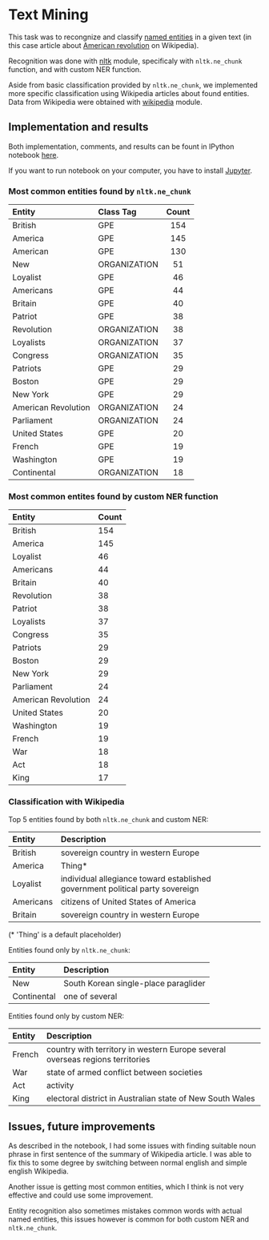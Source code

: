 # Text Mining

This task was to recongnize and classify [named entities](https://en.wikipedia.org/wiki/NER) in a given text (in this case article about [American revolution](https://simple.wikipedia.org/wiki/Americas) on Wikipedia).

Recognition was done with [nltk](http://www.nltk.org/) module, specificaly with `nltk.ne_chunk` function, and with custom NER function.

Aside from basic classification provided by `nltk.ne_chunk`, we implemented more specific classification using Wikipedia articles about found entities. Data from Wikipedia were obtained with [wikipedia](https://pypi.python.org/pypi/wikipedia/) module.

## Implementation and results

Both implementation, comments, and results can be fount in IPython notebook [here](https://github.com/ggljzr/mi-ddw/blob/master/Task%203%20-%20Text%20Mining/task3.ipynb).

If you want to run notebook on your computer, you have to install [Jupyter](http://jupyter.org/).

### Most common entities found by `nltk.ne_chunk`

| Entity              | Class Tag    | Count |
|:--------------------|:-------------|:-----:|
| British             | GPE          |  154  | 
| America             | GPE          |  145  | 
| American            | GPE          |  130  | 
| New                 | ORGANIZATION |   51  | 
| Loyalist            | GPE          |   46  | 
| Americans           | GPE          |   44  | 
| Britain             | GPE          |   40  | 
| Patriot             | GPE          |   38  | 
| Revolution          | ORGANIZATION |   38  | 
| Loyalists           | ORGANIZATION |   37  | 
| Congress            | ORGANIZATION |   35  | 
| Patriots            | GPE          |   29  | 
| Boston              | GPE          |   29  | 
| New York            | GPE          |   29  | 
| American Revolution | ORGANIZATION |   24  | 
| Parliament          | ORGANIZATION |   24  | 
| United States       | GPE          |   20  | 
| French              | GPE          |   19  | 
| Washington          | GPE          |   19  | 
| Continental         | ORGANIZATION |   18  | 

### Most common entites found by custom NER function

| Entity              | Count |
|:--------------------|:------|
| British             | 154   |
| America             | 145   |
| Loyalist            | 46    |
| Americans           | 44    |
| Britain             | 40    |
| Revolution          | 38    |
| Patriot             | 38    |
| Loyalists           | 37    |
| Congress            | 35    |
| Patriots            | 29    |
| Boston              | 29    |
| New York            | 29    |
| Parliament          | 24    |
| American Revolution | 24    |
| United States       | 20    |
| Washington          | 19    |
| French              | 19    |
| War                 | 18    |
| Act                 | 18    |
| King                | 17    |

### Classification with Wikipedia

Top 5 entities found by both `nltk.ne_chunk` and custom NER:

| Entity              | Description                                                                     |
|:--------------------|:--------------------------------------------------------------------------------|
| British             | sovereign country in western Europe                                             |
| America             | Thing*                                                                          |
| Loyalist            | individual allegiance toward established government political party sovereign   |
| Americans           | citizens of United States of America                                            |
| Britain             | sovereign country in western Europe                                             |

(* 'Thing' is a default placeholder)

Entities found only by `nltk.ne_chunk`:

| Entity              | Description                          |
|:--------------------|:-------------------------------------|
| New                 | South Korean single-place paraglider |
| Continental         | one of several                       |

Entities found only by custom NER:

| Entity              | Description                          |
|:--------------------|:-------------------------------------|
| French              | country with territory in western Europe several overseas regions territories |
| War                 | state of armed conflict between societies                                     |
| Act                 | activity                                                                      |
| King                | electoral district in Australian state of New South Wales                     |

## Issues, future improvements

As described in the notebook, I had some issues with finding suitable noun phrase in first sentence of the summary of Wikipedia article. I was able to fix this to some degree by switching between normal english and simple english Wikipedia.

Another issue is getting most common entities, which I think is not very effective and could use some improvement.

Entity recognition also sometimes mistakes common words with actual named entities, this issues however is common for both custom NER and `nltk.ne_chunk`.